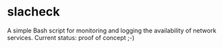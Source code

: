 slacheck
========

A simple Bash script for monitoring and logging the availability
of network services. Current status: proof of concept ;-)


